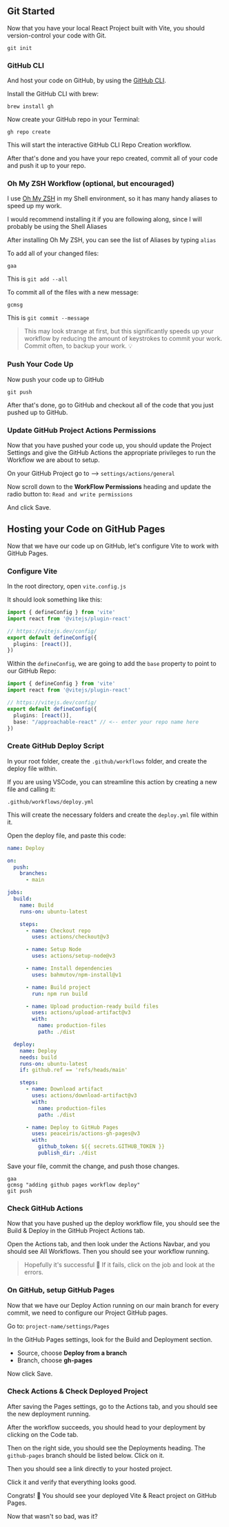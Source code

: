 ## Git Started
Now that you have your local React Project built with Vite, you should version-control your code with Git.

```
git init
```

### GitHub CLI
And host your code on GitHub, by using the [GitHub CLI](https://cli.github.com/).

Install the GitHub CLI with brew:
```
brew install gh
```

Now create your GitHub repo in your Terminal:
```
gh repo create
```

This will start the interactive GitHub CLI Repo Creation workflow.

After that's done and you have your repo created, commit all of your code and push it up to your repo.

### Oh My ZSH Workflow (optional, but encouraged)
I use [Oh My ZSH](https://ohmyz.sh/) in my Shell environment, so it has many handy aliases to speed up my work.

I would recommend installing it if you are following along, since I will probably be using the Shell Aliases

After installing Oh My ZSH, you can see the list of Aliases by typing `alias`

To add all of your changed files:
```
gaa
```
This is `git add --all`

To commit all of the files with a new message:
```
gcmsg
```

This is `git commit --message`

> This may look strange at first, but this significantly speeds up your workflow by reducing the amount of keystrokes to commit your work. Commit often, to backup your work. 💡

### Push Your Code Up
Now push your code up to GitHub
```
git push
```

After that's done, go to GitHub and checkout all of the code that you just pushed up to GitHub.

### Update GitHub Project Actions Permissions

Now that you have pushed your code up, you should update the Project Settings and give the GitHub Actions the appropriate privileges to run the Workflow we are about to setup.

On your GitHub Project go to --> `settings/actions/general`

Now scroll down to the **WorkFlow Permissions** heading and update the radio button to:
`Read and write permissions`

And click Save.

## Hosting your Code on GitHub Pages
Now that we have our code up on GitHub, let's configure Vite to work with GitHub Pages.

### Configure Vite
In the root directory, open `vite.config.js`

It should look something like this:

```ts
import { defineConfig } from 'vite'
import react from '@vitejs/plugin-react'

// https://vitejs.dev/config/
export default defineConfig({
  plugins: [react()],
})
```

Within the `defineConfig`, we are going to add the `base` property to point to our GitHub Repo:

```ts
import { defineConfig } from 'vite'
import react from '@vitejs/plugin-react'

// https://vitejs.dev/config/
export default defineConfig({
  plugins: [react()],
  base: "/approachable-react" // <-- enter your repo name here
})
```

### Create GitHub Deploy Script

In your root folder, create the `.github/workflows` folder, and create the deploy file within.

If you are using VSCode, you can streamline this action by creating a new file and calling it:
```
.github/workflows/deploy.yml
```

This will create the necessary folders and create the `deploy.yml` file within it.

Open the deploy file, and paste this code:

```yml
name: Deploy

on:
  push:
    branches:
      - main

jobs:
  build:
    name: Build
    runs-on: ubuntu-latest

    steps:
      - name: Checkout repo
        uses: actions/checkout@v3

      - name: Setup Node
        uses: actions/setup-node@v3

      - name: Install dependencies
        uses: bahmutov/npm-install@v1

      - name: Build project
        run: npm run build

      - name: Upload production-ready build files
        uses: actions/upload-artifact@v3
        with:
          name: production-files
          path: ./dist

  deploy:
    name: Deploy
    needs: build
    runs-on: ubuntu-latest
    if: github.ref == 'refs/heads/main'

    steps:
      - name: Download artifact
        uses: actions/download-artifact@v3
        with:
          name: production-files
          path: ./dist

      - name: Deploy to GitHub Pages
        uses: peaceiris/actions-gh-pages@v3
        with:
          github_token: ${{ secrets.GITHUB_TOKEN }}
          publish_dir: ./dist
```

Save your file, commit the change, and push those changes.

```
gaa
gcmsg "adding github pages workflow deploy"
git push
```

### Check GitHub Actions
Now that you have pushed up the deploy workflow file, you should see the Build & Deploy in the GitHub Project Actions tab.

Open the Actions tab, and then look under the Actions Navbar, and you should see All Workflows. Then you should see your workflow running.

> Hopefully it's successful 🤞 If it fails, click on the job and look at the errors.

### On GitHub, setup GitHub Pages

Now that we have our Deploy Action running on our main branch for every commit, we need to configure our Project GitHub pages.

Go to:
`project-name/settings/Pages`

In the GitHub Pages settings, look for the  Build and Deployment section.

- Source, choose **Deploy from a branch**
- Branch, choose **gh-pages**

Now click Save.

### Check Actions & Check Deployed Project

After saving the Pages settings, go to the Actions tab, and you should see the new deployment running.

After the workflow succeeds, you should head to your deployment by clicking on the Code tab.

Then on the right side, you should see the Deployments heading.
The `github-pages` branch should be listed below.
Click on it.

Then you should see a link directly to your hosted project.

Click it and verify that everything looks good.

Congrats! 🎉
You should see your deployed Vite & React project on GitHub Pages.

Now that wasn't so bad, was it?
